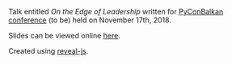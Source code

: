 Talk entitled _On the Edge of Leadership_ written for [PyConBalkan conference](https://pyconbalkan.com/speaker/mislav-cimpersak/) (to be) held on November 17th, 2018.

Slides can be viewed online [here](https://mislavcimpersak.github.io/on-the-edge-of-leadership-talk/).

Created using [reveal-js](https://github.com/hakimel/reveal.js/).
